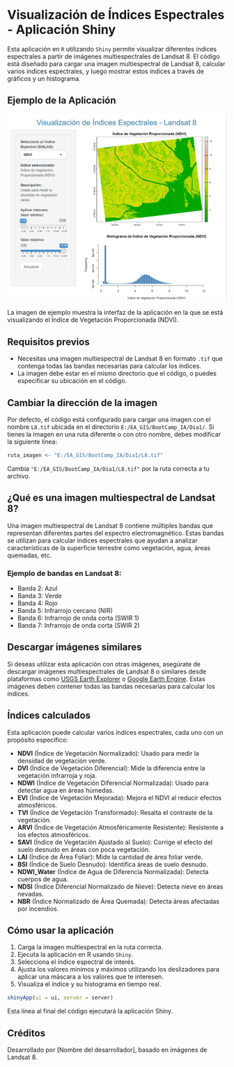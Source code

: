 
# Visualización de Índices Espectrales - Aplicación Shiny

Esta aplicación en `R` utilizando `Shiny` permite visualizar diferentes índices espectrales a partir de imágenes multiespectrales de Landsat 8. El código está diseñado para cargar una imagen multiespectral de Landsat 8, calcular varios índices espectrales, y luego mostrar estos índices a través de gráficos y un histograma.

## Ejemplo de la Aplicación

![Ejemplo de visualización](image.png)

La imagen de ejemplo muestra la interfaz de la aplicación en la que se está visualizando el Índice de Vegetación Proporcionada (NDVI).

## Requisitos previos

- Necesitas una imagen multiespectral de Landsat 8 en formato `.tif` que contenga todas las bandas necesarias para calcular los índices.
- La imagen debe estar en el mismo directorio que el código, o puedes especificar su ubicación en el código.

## Cambiar la dirección de la imagen

Por defecto, el código está configurado para cargar una imagen con el nombre `L8.tif` ubicada en el directorio `E:/EA_GIS/BootCamp_IA/Dia1/`. Si tienes la imagen en una ruta diferente o con otro nombre, debes modificar la siguiente línea:

```r
ruta_imagen <- "E:/EA_GIS/BootCamp_IA/Dia1/L8.tif"
```

Cambia `"E:/EA_GIS/BootCamp_IA/Dia1/L8.tif"` por la ruta correcta a tu archivo.

## ¿Qué es una imagen multiespectral de Landsat 8?

Una imagen multiespectral de Landsat 8 contiene múltiples bandas que representan diferentes partes del espectro electromagnético. Estas bandas se utilizan para calcular índices espectrales que ayudan a analizar características de la superficie terrestre como vegetación, agua, áreas quemadas, etc.

### Ejemplo de bandas en Landsat 8:

- Banda 2: Azul
- Banda 3: Verde
- Banda 4: Rojo
- Banda 5: Infrarrojo cercano (NIR)
- Banda 6: Infrarrojo de onda corta (SWIR 1)
- Banda 7: Infrarrojo de onda corta (SWIR 2)

## Descargar imágenes similares

Si deseas utilizar esta aplicación con otras imágenes, asegúrate de descargar imágenes multiespectrales de Landsat 8 o similares desde plataformas como [USGS Earth Explorer](https://earthexplorer.usgs.gov/) o [Google Earth Engine](https://earthengine.google.com/). Estas imágenes deben contener todas las bandas necesarias para calcular los índices.

## Índices calculados

Esta aplicación puede calcular varios índices espectrales, cada uno con un propósito específico:

- **NDVI** (Índice de Vegetación Normalizado): Usado para medir la densidad de vegetación verde.
- **DVI** (Índice de Vegetación Diferencial): Mide la diferencia entre la vegetación infrarroja y roja.
- **NDWI** (Índice de Vegetación Diferencial Normalizada): Usado para detectar agua en áreas húmedas.
- **EVI** (Índice de Vegetación Mejorada): Mejora el NDVI al reducir efectos atmosféricos.
- **TVI** (Índice de Vegetación Transformado): Resalta el contraste de la vegetación.
- **ARVI** (Índice de Vegetación Atmosféricamente Resistente): Resistente a los efectos atmosféricos.
- **SAVI** (Índice de Vegetación Ajustado al Suelo): Corrige el efecto del suelo desnudo en áreas con poca vegetación.
- **LAI** (Índice de Área Foliar): Mide la cantidad de área foliar verde.
- **BSI** (Índice de Suelo Desnudo): Identifica áreas de suelo desnudo.
- **NDWI_Water** (Índice de Agua de Diferencia Normalizada): Detecta cuerpos de agua.
- **NDSI** (Índice Diferencial Normalizado de Nieve): Detecta nieve en áreas nevadas.
- **NBR** (Índice Normalizado de Área Quemada): Detecta áreas afectadas por incendios.

## Cómo usar la aplicación

1. Carga la imagen multiespectral en la ruta correcta.
2. Ejecuta la aplicación en R usando `Shiny`.
3. Selecciona el índice espectral de interés.
4. Ajusta los valores mínimos y máximos utilizando los deslizadores para aplicar una máscara a los valores que te interesen.
5. Visualiza el índice y su histograma en tiempo real.

```r
shinyApp(ui = ui, server = server)
```

Esta línea al final del código ejecutará la aplicación Shiny.

## Créditos

Desarrollado por [Nombre del desarrollador], basado en imágenes de Landsat 8.

